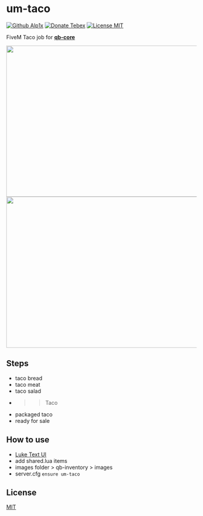 # um-taco
[![Github Alp1x](https://img.shields.io/badge/Github-alp1x-pink?style=for-the-badge&logo=github)](https://github.com/alp1x/)
[![Donate Tebex](https://img.shields.io/badge/Coffee-Donate-%23FFDD00?style=for-the-badge&logo=buymeacoffee)](https://uyuyorum.tebex.io/package/4721743)
[![License MIT](https://img.shields.io/badge/License-MIT-green?style=for-the-badge&logo=opensourceinitiative)](https://choosealicense.com/licenses/mit/)


FiveM Taco job for **[qb-core](https://github.com/qbcore-framework/qb-core)**

<p align="center">
  <img  width="1000" height="400" src="https://i.hizliresim.com/b7a1gvs.png">
<img  width="1000" height="400" src="https://i.hizliresim.com/bicypm9.png">
</p>


## Steps
+ taco bread
+ taco meat 
+ taco salad 
+ >> Taco
+ packaged taco
+ ready for sale




## How to use
+ [Luke Text UI](https://github.com/LukeWasTakenn/luke_textui)
+ add shared.lua items
+ images folder > qb-inventory > images
+ server.cfg  ```ensure um-taco```


## License
[MIT](https://choosealicense.com/licenses/mit/)
